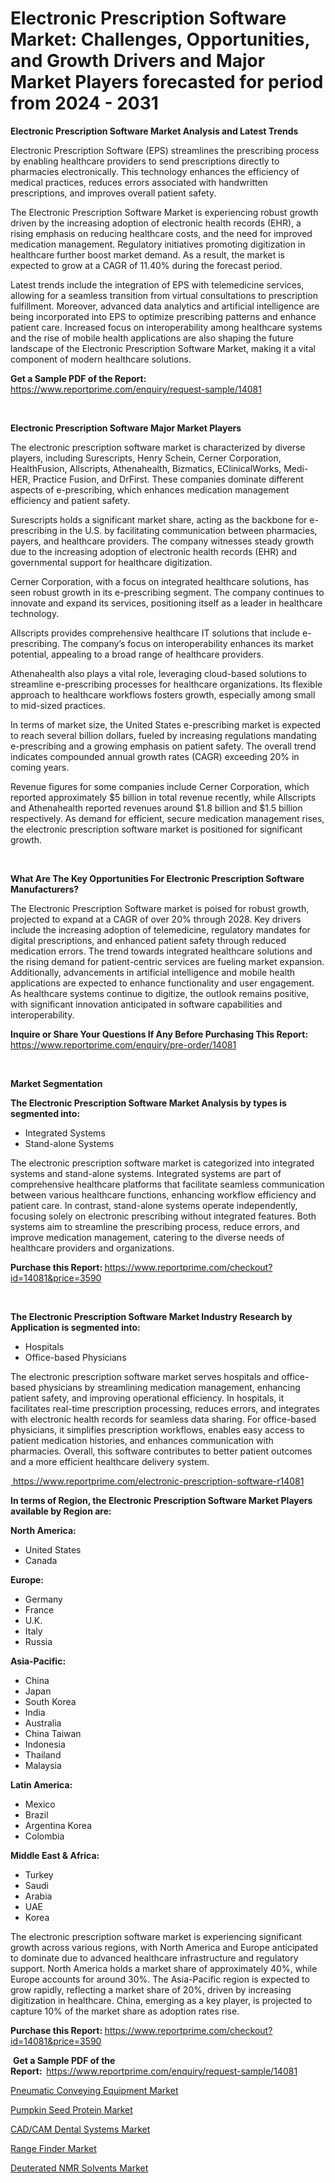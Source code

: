 <p><h1>Electronic Prescription Software Market: Challenges, Opportunities, and Growth Drivers and Major Market Players forecasted for period from 2024 - 2031</h1></p><p><strong>Electronic Prescription Software Market Analysis and Latest Trends</strong></p>
<p><p>Electronic Prescription Software (EPS) streamlines the prescribing process by enabling healthcare providers to send prescriptions directly to pharmacies electronically. This technology enhances the efficiency of medical practices, reduces errors associated with handwritten prescriptions, and improves overall patient safety. </p><p>The Electronic Prescription Software Market is experiencing robust growth driven by the increasing adoption of electronic health records (EHR), a rising emphasis on reducing healthcare costs, and the need for improved medication management. Regulatory initiatives promoting digitization in healthcare further boost market demand. As a result, the market is expected to grow at a CAGR of 11.40% during the forecast period. </p><p>Latest trends include the integration of EPS with telemedicine services, allowing for a seamless transition from virtual consultations to prescription fulfillment. Moreover, advanced data analytics and artificial intelligence are being incorporated into EPS to optimize prescribing patterns and enhance patient care. Increased focus on interoperability among healthcare systems and the rise of mobile health applications are also shaping the future landscape of the Electronic Prescription Software Market, making it a vital component of modern healthcare solutions.</p></p>
<p><strong>Get a Sample PDF of the Report:&nbsp;</strong> <a href="https://www.reportprime.com/enquiry/request-sample/14081?utm_campaign=1137&utm_medium=2&utm_source=Github&utm_content=ia&utm_term=29112024&utm_id=electronic-prescription-software">https://www.reportprime.com/enquiry/request-sample/14081</a></p>
<p>&nbsp;</p>
<p><strong>Electronic Prescription Software Major Market Players</strong></p>
<p><p>The electronic prescription software market is characterized by diverse players, including Surescripts, Henry Schein, Cerner Corporation, HealthFusion, Allscripts, Athenahealth, Bizmatics, EClinicalWorks, Medi-HER, Practice Fusion, and DrFirst. These companies dominate different aspects of e-prescribing, which enhances medication management efficiency and patient safety.</p><p>Surescripts holds a significant market share, acting as the backbone for e-prescribing in the U.S. by facilitating communication between pharmacies, payers, and healthcare providers. The company witnesses steady growth due to the increasing adoption of electronic health records (EHR) and governmental support for healthcare digitization. </p><p>Cerner Corporation, with a focus on integrated healthcare solutions, has seen robust growth in its e-prescribing segment. The company continues to innovate and expand its services, positioning itself as a leader in healthcare technology.</p><p>Allscripts provides comprehensive healthcare IT solutions that include e-prescribing. The company’s focus on interoperability enhances its market potential, appealing to a broad range of healthcare providers.</p><p>Athenahealth also plays a vital role, leveraging cloud-based solutions to streamline e-prescribing processes for healthcare organizations. Its flexible approach to healthcare workflows fosters growth, especially among small to mid-sized practices.</p><p>In terms of market size, the United States e-prescribing market is expected to reach several billion dollars, fueled by increasing regulations mandating e-prescribing and a growing emphasis on patient safety. The overall trend indicates compounded annual growth rates (CAGR) exceeding 20% in coming years.</p><p>Revenue figures for some companies include Cerner Corporation, which reported approximately $5 billion in total revenue recently, while Allscripts and Athenahealth reported revenues around $1.8 billion and $1.5 billion respectively. As demand for efficient, secure medication management rises, the electronic prescription software market is positioned for significant growth.</p></p>
<p>&nbsp;</p>
<p><strong>What Are The Key Opportunities For Electronic Prescription Software Manufacturers?</strong></p>
<p><p>The Electronic Prescription Software market is poised for robust growth, projected to expand at a CAGR of over 20% through 2028. Key drivers include the increasing adoption of telemedicine, regulatory mandates for digital prescriptions, and enhanced patient safety through reduced medication errors. The trend towards integrated healthcare solutions and the rising demand for patient-centric services are fueling market expansion. Additionally, advancements in artificial intelligence and mobile health applications are expected to enhance functionality and user engagement. As healthcare systems continue to digitize, the outlook remains positive, with significant innovation anticipated in software capabilities and interoperability.</p></p>
<p><strong>Inquire or Share Your Questions If Any Before Purchasing This Report:</strong> <a href="https://www.reportprime.com/enquiry/pre-order/14081?utm_campaign=1137&utm_medium=2&utm_source=Github&utm_content=ia&utm_term=29112024&utm_id=electronic-prescription-software">https://www.reportprime.com/enquiry/pre-order/14081</a></p>
<p>&nbsp;</p>
<p><strong>Market Segmentation</strong></p>
<p><strong>The Electronic Prescription Software Market Analysis by types is segmented into:</strong></p>
<p><ul><li>Integrated Systems</li><li>Stand-alone Systems</li></ul></p>
<p><p>The electronic prescription software market is categorized into integrated systems and stand-alone systems. Integrated systems are part of comprehensive healthcare platforms that facilitate seamless communication between various healthcare functions, enhancing workflow efficiency and patient care. In contrast, stand-alone systems operate independently, focusing solely on electronic prescribing without integrated features. Both systems aim to streamline the prescribing process, reduce errors, and improve medication management, catering to the diverse needs of healthcare providers and organizations.</p></p>
<p><strong>Purchase this Report:&nbsp;</strong><a href="https://www.reportprime.com/checkout?id=14081&price=3590&utm_campaign=1137&utm_medium=2&utm_source=Github&utm_content=ia&utm_term=29112024&utm_id=electronic-prescription-software">https://www.reportprime.com/checkout?id=14081&price=3590</a></p>
<p>&nbsp;</p>
<p><strong>The Electronic Prescription Software Market Industry Research by Application is segmented into:</strong></p>
<p><ul><li>Hospitals</li><li>Office-based Physicians</li></ul></p>
<p><p>The electronic prescription software market serves hospitals and office-based physicians by streamlining medication management, enhancing patient safety, and improving operational efficiency. In hospitals, it facilitates real-time prescription processing, reduces errors, and integrates with electronic health records for seamless data sharing. For office-based physicians, it simplifies prescription workflows, enables easy access to patient medication histories, and enhances communication with pharmacies. Overall, this software contributes to better patient outcomes and a more efficient healthcare delivery system.</p></p>
<p><a href="https://www.reportprime.com/electronic-prescription-software-r14081?utm_campaign=1137&utm_medium=2&utm_source=Github&utm_content=ia&utm_term=29112024&utm_id=electronic-prescription-software">&nbsp;https://www.reportprime.com/electronic-prescription-software-r14081</a></p>
<p><strong>In terms of Region, the Electronic Prescription Software Market Players available by Region are:</strong></p>
<p>
    <p> <strong> North America: </strong>
        <ul>
            <li>United States</li>
            <li>Canada</li>
        </ul>
        </p> 
    <p> <strong> Europe: </strong>
        <ul>
            <li>Germany</li>
            <li>France</li>
            <li>U.K.</li>
            <li>Italy</li>
            <li>Russia</li>
        </ul>
        </p> 
    <p> <strong> Asia-Pacific: </strong>
        <ul>
            <li>China</li>
            <li>Japan</li>
            <li>South Korea</li>
            <li>India</li>
            <li>Australia</li>
            <li>China Taiwan</li>
            <li>Indonesia</li>
            <li>Thailand</li>
            <li>Malaysia</li>
        </ul>
        </p> 
    <p> <strong> Latin America: </strong>
        <ul>
            <li>Mexico</li>
            <li>Brazil</li>
            <li>Argentina Korea</li>
            <li>Colombia</li>
        </ul>
        </p> 
    <p> <strong> Middle East & Africa: </strong>
        <ul>
            <li>Turkey</li>
            <li>Saudi</li>
            <li>Arabia</li>
            <li>UAE</li>
            <li>Korea</li>
        </ul>
    </p>
    </p>
<p><p>The electronic prescription software market is experiencing significant growth across various regions, with North America and Europe anticipated to dominate due to advanced healthcare infrastructure and regulatory support. North America holds a market share of approximately 40%, while Europe accounts for around 30%. The Asia-Pacific region is expected to grow rapidly, reflecting a market share of 20%, driven by increasing digitization in healthcare. China, emerging as a key player, is projected to capture 10% of the market share as adoption rates rise.</p></p>
<p><strong>Purchase this Report: </strong><a href="https://www.reportprime.com/checkout?id=14081&price=3590&utm_campaign=1137&utm_medium=2&utm_source=Github&utm_content=ia&utm_term=29112024&utm_id=electronic-prescription-software">https://www.reportprime.com/checkout?id=14081&price=3590</a></p>
<p>&nbsp;<strong>Get a Sample PDF of the Report:&nbsp;&nbsp;</strong><a href="https://www.reportprime.com/enquiry/request-sample/14081?utm_campaign=1137&utm_medium=2&utm_source=Github&utm_content=ia&utm_term=29112024&utm_id=electronic-prescription-software">https://www.reportprime.com/enquiry/request-sample/14081</a></p>
<p><strong></strong></p>
<p><p><a href="https://www.linkedin.com/pulse/pneumatic-conveying-equipment-market-spectrum-usage-patterns-irlle?utm_campaign=1137&utm_medium=2&utm_source=Github&utm_content=ia&utm_term=29112024&utm_id=electronic-prescription-software">Pneumatic Conveying Equipment Market</a></p><p><a href="https://www.linkedin.com/pulse/deep-dive-pumpkin-seed-protein-market-itstrends-segmentation-voepf?utm_campaign=1137&utm_medium=2&utm_source=Github&utm_content=ia&utm_term=29112024&utm_id=electronic-prescription-software">Pumpkin Seed Protein Market</a></p><p><a href="https://issuu.com/reportprime-2/docs/cadcam-dental-systems-market-size-2030.pptx?utm_campaign=1137&utm_medium=2&utm_source=Github&utm_content=ia&utm_term=29112024&utm_id=electronic-prescription-software">CAD/CAM Dental Systems Market</a></p><p><a href="https://www.linkedin.com/pulse/forecasted-growth-key-players-range-finder-market-2024-2031-yytme?utm_campaign=1137&utm_medium=2&utm_source=Github&utm_content=ia&utm_term=29112024&utm_id=electronic-prescription-software">Range Finder Market</a></p><p><a href="https://issuu.com/reportprime-2/docs/deuterated-nmr-solvents-market-size-2030.pptx?utm_campaign=1137&utm_medium=2&utm_source=Github&utm_content=ia&utm_term=29112024&utm_id=electronic-prescription-software">Deuterated NMR Solvents Market</a></p></p>